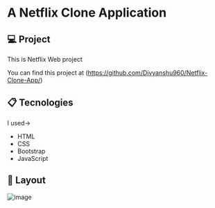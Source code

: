 # A Netflix Clone Application
  
## 💻 Project  
   
This is Netflix Web project 
 
You can find this project at (https://github.com/Divyanshu960/Netflix-Clone-App/)

## 📋 Tecnologies

I used->
- HTML 
- CSS 
- Bootstrap
- JavaScript   
 
## 🎨 Layout  
 
![image](https://user-images.githubusercontent.com/72182690/214788210-922db035-e743-439f-baeb-333cb7ffc217.png)
 
